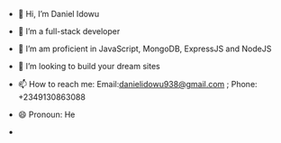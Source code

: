 - 👋 Hi, I’m Daniel Idowu
- 👀 I’m a full-stack developer
- 🌱 I’m am proficient in JavaScript, MongoDB, ExpressJS and NodeJS
- 💞️ I’m looking to build your dream sites
- 📫 How to reach me: Email:danielidowu938@gmail.com ; Phone: +2349130863088
- 😄 Pronoun: He

- 
<!---
- ⚡ Fun fact: I am 16 year old
King-Code-938/King-Code-938 is a ✨ special ✨ repository because its `README.md` (this file) appears on your GitHub profile.
You can click the Preview link to take a look at your changes.
--->
